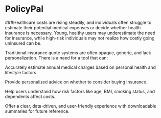 # PolicyPal

###Healthcare costs are rising steadily, and individuals often struggle to estimate their potential medical expenses or decide whether health insurance is necessary. Young, healthy users may underestimate the need for insurance, while high-risk individuals may not realize how costly going uninsured can be.

Traditional insurance quote systems are often opaque, generic, and lack personalization. There is a need for a tool that can:

Accurately estimate annual medical charges based on personal health and lifestyle factors.

Provide personalized advice on whether to consider buying insurance.

Help users understand how risk factors like age, BMI, smoking status, and dependents affect costs.

Offer a clear, data-driven, and user-friendly experience with downloadable summaries for future reference.

